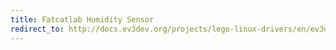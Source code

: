 ```yaml
---
title: Fatcatlab Humidity Sensor
redirect_to: http://docs.ev3dev.org/projects/lego-linux-drivers/en/ev3dev-jessie/sensor_data.html#fcl-humidity
---
```

